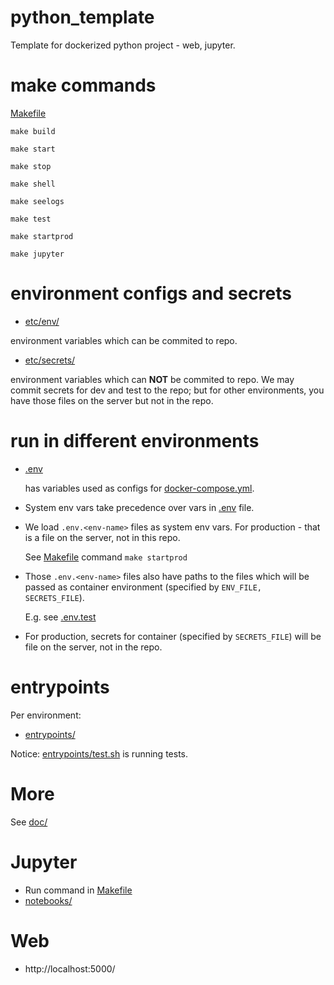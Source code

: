 # python_template

Template for dockerized python project - web, jupyter.

# make commands

[Makefile](Makefile)

    make build
    
    make start
    
    make stop
    
    make shell
    
    make seelogs
    
    make test
    
    make startprod
    
    make jupyter

# environment configs and secrets

- [etc/env/](etc/env/)

environment variables which can be commited to repo.

- [etc/secrets/](etc/secrets/)

environment variables which can **NOT** be commited to repo. 
We may commit secrets for dev and test to the repo; 
but for other environments, you have those files on the server but not in the repo.

# run in different environments

- [.env](.env) 

    has variables used as configs for [docker-compose.yml](docker-compose.yml).

- System env vars take precedence over vars in [.env](.env) file.

- We load `.env.<env-name>` files as system env vars. For production - that is a file on the server, not in this repo.

    See [Makefile](Makefile) command `make startprod`

- Those `.env.<env-name>` files also have paths to the files which will be passed as container environment (specified by `ENV_FILE, SECRETS_FILE`).

    E.g. see [.env.test](.env.test)

- For production, secrets for container (specified by `SECRETS_FILE`) will be file on the server, not in the repo.

# entrypoints

Per environment:

- [entrypoints/](entrypoints/)

Notice: [entrypoints/test.sh](entrypoints/test.sh) is running tests.

# More

See [doc/](doc/)

# Jupyter

- Run command in [Makefile](Makefile)
- [notebooks/](notebooks/)

# Web

- http://localhost:5000/
